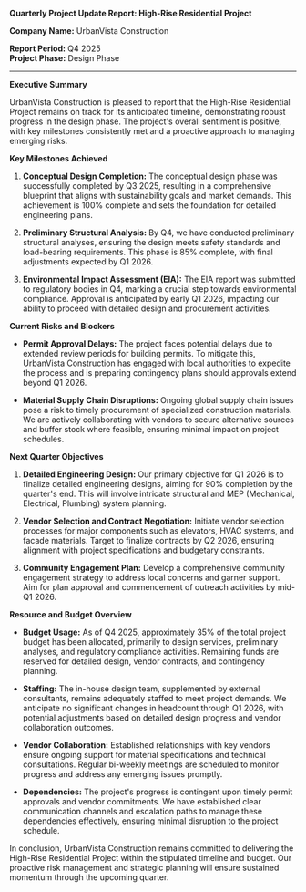 **Quarterly Project Update Report: High-Rise Residential Project**

**Company Name:** UrbanVista Construction

**Report Period:** Q4 2025  
**Project Phase:** Design Phase  

---

**Executive Summary**

UrbanVista Construction is pleased to report that the High-Rise Residential Project remains on track for its anticipated timeline, demonstrating robust progress in the design phase. The project's overall sentiment is positive, with key milestones consistently met and a proactive approach to managing emerging risks.

**Key Milestones Achieved**

1. **Conceptual Design Completion:** The conceptual design phase was successfully completed by Q3 2025, resulting in a comprehensive blueprint that aligns with sustainability goals and market demands. This achievement is 100% complete and sets the foundation for detailed engineering plans.
   
2. **Preliminary Structural Analysis:** By Q4, we have conducted preliminary structural analyses, ensuring the design meets safety standards and load-bearing requirements. This phase is 85% complete, with final adjustments expected by Q1 2026.

3. **Environmental Impact Assessment (EIA):** The EIA report was submitted to regulatory bodies in Q4, marking a crucial step towards environmental compliance. Approval is anticipated by early Q1 2026, impacting our ability to proceed with detailed design and procurement activities.

**Current Risks and Blockers**

- **Permit Approval Delays:** The project faces potential delays due to extended review periods for building permits. To mitigate this, UrbanVista Construction has engaged with local authorities to expedite the process and is preparing contingency plans should approvals extend beyond Q1 2026.

- **Material Supply Chain Disruptions:** Ongoing global supply chain issues pose a risk to timely procurement of specialized construction materials. We are actively collaborating with vendors to secure alternative sources and buffer stock where feasible, ensuring minimal impact on project schedules.

**Next Quarter Objectives**

1. **Detailed Engineering Design:** Our primary objective for Q1 2026 is to finalize detailed engineering designs, aiming for 90% completion by the quarter's end. This will involve intricate structural and MEP (Mechanical, Electrical, Plumbing) system planning.

2. **Vendor Selection and Contract Negotiation:** Initiate vendor selection processes for major components such as elevators, HVAC systems, and facade materials. Target to finalize contracts by Q2 2026, ensuring alignment with project specifications and budgetary constraints.

3. **Community Engagement Plan:** Develop a comprehensive community engagement strategy to address local concerns and garner support. Aim for plan approval and commencement of outreach activities by mid-Q1 2026.

**Resource and Budget Overview**

- **Budget Usage:** As of Q4 2025, approximately 35% of the total project budget has been allocated, primarily to design services, preliminary analyses, and regulatory compliance activities. Remaining funds are reserved for detailed design, vendor contracts, and contingency planning.

- **Staffing:** The in-house design team, supplemented by external consultants, remains adequately staffed to meet project demands. We anticipate no significant changes in headcount through Q1 2026, with potential adjustments based on detailed design progress and vendor collaboration outcomes.

- **Vendor Collaboration:** Established relationships with key vendors ensure ongoing support for material specifications and technical consultations. Regular bi-weekly meetings are scheduled to monitor progress and address any emerging issues promptly.

- **Dependencies:** The project's progress is contingent upon timely permit approvals and vendor commitments. We have established clear communication channels and escalation paths to manage these dependencies effectively, ensuring minimal disruption to the project schedule.

In conclusion, UrbanVista Construction remains committed to delivering the High-Rise Residential Project within the stipulated timeline and budget. Our proactive risk management and strategic planning will ensure sustained momentum through the upcoming quarter.